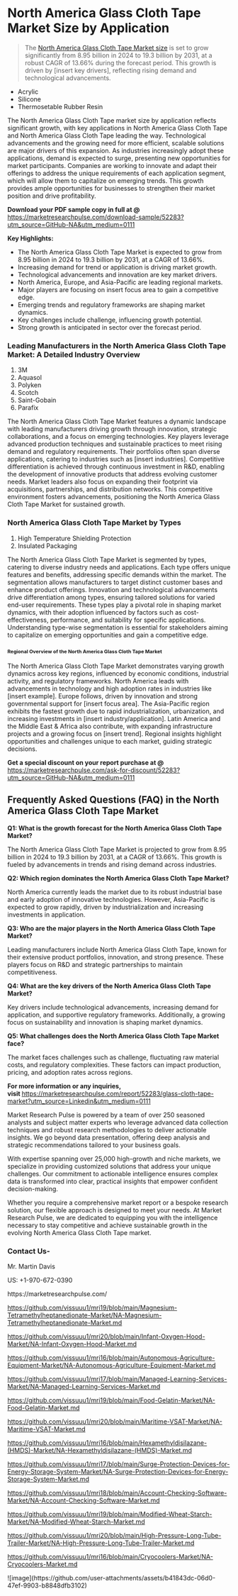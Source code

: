 <h1>North America Glass Cloth Tape Market&nbsp;Size by Application</h1><blockquote><p>The <a href="https://marketresearchpulse.com/download-sample/52283?utm_source=GitHub-NA&amp;utm_medium=0111">North America Glass Cloth Tape Market size</a> is set to grow significantly from 8.95 billion in 2024 to 19.3 billion by 2031, at a robust CAGR of 13.66% during the forecast period. This growth is driven by [insert key drivers], reflecting rising demand and technological advancements.</p></blockquote><ul><li>Acrylic<li> Silicone<li> Thermosetable Rubber Resin</li></ul><p>The North America Glass Cloth Tape market size by application reflects significant growth, with key applications in North America Glass Cloth Tape and North America Glass Cloth Tape leading the way. Technological advancements and the growing need for more efficient, scalable solutions are major drivers of this expansion. As industries increasingly adopt these applications, demand is expected to surge, presenting new opportunities for market participants. Companies are working to innovate and adapt their offerings to address the unique requirements of each application segment, which will allow them to capitalize on emerging trends. This growth provides ample opportunities for businesses to strengthen their market position and drive profitability.</p><p><strong>Download your PDF sample copy in full at @ </strong><a href="https://marketresearchpulse.com/download-sample/52283?utm_source=GitHub-NA&amp;utm_medium=0111">https://marketresearchpulse.com/download-sample/52283?utm_source=GitHub-NA&amp;utm_medium=0111</a></p><p><strong>Key Highlights: </strong></p><ul><li>The North America Glass Cloth Tape Market is expected to grow from 8.95 billion in 2024 to 19.3 billion by 2031, at a CAGR of 13.66%.</li><li>Increasing demand for trend or application is driving market growth.</li><li>Technological advancements and innovation are key market drivers.</li><li>North America, Europe, and Asia-Pacific are leading regional markets.</li><li>Major players are focusing on insert focus area to gain a competitive edge.</li><li>Emerging trends and regulatory frameworks are shaping market dynamics.</li><li>Key challenges include challenge, influencing growth potential.</li><li>Strong growth is anticipated in sector over the forecast period.</li></ul><h3>Leading Manufacturers in the North America Glass Cloth Tape Market: A Detailed Industry Overview</h3><ol><li>3M</li><li>Aquasol</li><li>Polyken</li><li>Scotch</li><li>Saint-Gobain</li><li>Parafix</li></ol><div class="flex max-w-full flex-col flex-grow"><div class="min-h-8 text-message flex w-full flex-col items-end gap-2 whitespace-normal break-words [.text-message+&amp;]:mt-5" dir="auto" data-message-author-role="assistant" data-message-id="fd8432e4-4910-450d-b182-61b7bfb0a01f" data-message-model-slug="gpt-4o"><div class="flex w-full flex-col gap-1 empty:hidden first:pt-[3px]"><div class="markdown prose w-full break-words dark:prose-invert light"><p>The North America Glass Cloth Tape Market features a dynamic landscape with leading manufacturers driving growth through innovation, strategic collaborations, and a focus on emerging technologies. Key players leverage advanced production techniques and sustainable practices to meet rising demand and regulatory requirements. Their portfolios often span diverse applications, catering to industries such as [insert industries]. Competitive differentiation is achieved through continuous investment in R&amp;D, enabling the development of innovative products that address evolving customer needs. Market leaders also focus on expanding their footprint via acquisitions, partnerships, and distribution networks. This competitive environment fosters advancements, positioning the North America Glass Cloth Tape Market for sustained growth.</p></div></div></div></div><h3>North America Glass Cloth Tape Market by Types</h3><ol><li>High Temperature Shielding Protection<li> Insulated Packaging</li></ol><div class="flex max-w-full flex-col flex-grow"><div class="min-h-8 text-message flex w-full flex-col items-end gap-2 whitespace-normal break-words [.text-message+&amp;]:mt-5" dir="auto" data-message-author-role="assistant" data-message-id="084470be-0bb7-4664-bddf-5156b4f41249" data-message-model-slug="gpt-4o-mini"><div class="flex w-full flex-col gap-1 empty:hidden first:pt-[3px]"><div class="markdown prose w-full break-words dark:prose-invert light"><p>The North America Glass Cloth Tape Market is segmented by types, catering to diverse industry needs and applications. Each type offers unique features and benefits, addressing specific demands within the market. The segmentation allows manufacturers to target distinct customer bases and enhance product offerings. Innovation and technological advancements drive differentiation among types, ensuring tailored solutions for varied end-user requirements. These types play a pivotal role in shaping market dynamics, with their adoption influenced by factors such as cost-effectiveness, performance, and suitability for specific applications. Understanding type-wise segmentation is essential for stakeholders aiming to capitalize on emerging opportunities and gain a competitive edge.</p></div></div></div></div><h3><span style="font-size: 11px;">Regional Overview of the North America Glass Cloth Tape Market</span></h3><div class="flex max-w-full flex-col flex-grow"><div class="min-h-8 text-message flex w-full flex-col items-end gap-2 whitespace-normal break-words [.text-message+&amp;]:mt-5" dir="auto" data-message-author-role="assistant" data-message-id="e9038762-ce64-4e30-91c9-9bd413514231" data-message-model-slug="gpt-4o-mini"><div class="flex w-full flex-col gap-1 empty:hidden first:pt-[3px]"><div class="markdown prose w-full break-words dark:prose-invert light"><p>The North America Glass Cloth Tape Market demonstrates varying growth dynamics across key regions, influenced by economic conditions, industrial activity, and regulatory frameworks. North America leads with advancements in technology and high adoption rates in industries like [insert example]. Europe follows, driven by innovation and strong governmental support for [insert focus area]. The Asia-Pacific region exhibits the fastest growth due to rapid industrialization, urbanization, and increasing investments in [insert industry/application]. Latin America and the Middle East &amp; Africa also contribute, with expanding infrastructure projects and a growing focus on [insert trend]. Regional insights highlight opportunities and challenges unique to each market, guiding strategic decisions.</p></div></div></div></div><p><strong>Get a special discount on your report purchase at @ </strong><a href="https://marketresearchpulse.com/ask-for-discount/52283?utm_source=GitHub-NA&amp;utm_medium=0111">https://marketresearchpulse.com/ask-for-discount/52283?utm_source=GitHub-NA&amp;utm_medium=0111</a></p><h2>Frequently Asked Questions (FAQ) in the North America Glass Cloth Tape Market</h2><p><strong>Q1: What is the growth forecast for the North America Glass Cloth Tape Market?</strong></p><p>The North America Glass Cloth Tape Market is projected to grow from 8.95 billion in 2024 to 19.3 billion by 2031, at a CAGR of 13.66%. This growth is fueled by advancements in trends and rising demand across industries.</p><p><strong>Q2: Which region dominates the North America Glass Cloth Tape Market?</strong></p><p>North America currently leads the market due to its robust industrial base and early adoption of innovative technologies. However, Asia-Pacific is expected to grow rapidly, driven by industrialization and increasing investments in application.</p><p><strong>Q3: Who are the major players in the North America Glass Cloth Tape Market?</strong></p><p>Leading manufacturers include North America Glass Cloth Tape, known for their extensive product portfolios, innovation, and strong presence. These players focus on R&amp;D and strategic partnerships to maintain competitiveness.</p><p><strong>Q4: What are the key drivers of the North America Glass Cloth Tape Market?</strong></p><p>Key drivers include technological advancements, increasing demand for application, and supportive regulatory frameworks. Additionally, a growing focus on sustainability and innovation is shaping market dynamics.</p><p><strong>Q5: What challenges does the North America Glass Cloth Tape Market face?</strong></p><p>The market faces challenges such as challenge, fluctuating raw material costs, and regulatory complexities. These factors can impact production, pricing, and adoption rates across regions.</p><p><strong>For more information or any inquiries, visit&nbsp;</strong><a href="https://marketresearchpulse.com/report/52283/glass-cloth-tape-market?utm_source=Linkedin&utm_medium=0111">https://marketresearchpulse.com/report/52283/glass-cloth-tape-market?utm_source=Linkedin&utm_medium=0111</a></p><p>Market Research Pulse is powered by a team of over 250 seasoned analysts and subject matter experts who leverage advanced data collection techniques and robust research methodologies to deliver actionable insights. We go beyond data presentation, offering deep analysis and strategic recommendations tailored to your business goals.</p><p>With expertise spanning over 25,000 high-growth and niche markets, we specialize in providing customized solutions that address your unique challenges. Our commitment to actionable intelligence ensures complex data is transformed into clear, practical insights that empower confident decision-making.</p><p>Whether you require a comprehensive market report or a bespoke research solution, our flexible approach is designed to meet your needs. At Market Research Pulse, we are dedicated to equipping you with the intelligence necessary to stay competitive and achieve sustainable growth in the evolving North America Glass Cloth Tape market.</p><h3><strong>Contact Us-</strong></h3><p>Mr. Martin Davis</p><p>US: +1-970-672-0390</p><p>https://marketresearchpulse.com/</p><p><a href="https://github.com/vissuuu1/mri19/blob/main/Magnesium-Tetramethylheptanedionate-Market/NA-Magnesium-Tetramethylheptanedionate-Market.md">https://github.com/vissuuu1/mri19/blob/main/Magnesium-Tetramethylheptanedionate-Market/NA-Magnesium-Tetramethylheptanedionate-Market.md</a></p><p><a href="https://github.com/vissuuu1/mri20/blob/main/Infant-Oxygen-Hood-Market/NA-Infant-Oxygen-Hood-Market.md">https://github.com/vissuuu1/mri20/blob/main/Infant-Oxygen-Hood-Market/NA-Infant-Oxygen-Hood-Market.md</a></p><p><a href="https://github.com/vissuuu1/mri16/blob/main/Autonomous-Agriculture-Equipment-Market/NA-Autonomous-Agriculture-Equipment-Market.md">https://github.com/vissuuu1/mri16/blob/main/Autonomous-Agriculture-Equipment-Market/NA-Autonomous-Agriculture-Equipment-Market.md</a></p><p><a href="https://github.com/vissuuu1/mri17/blob/main/Managed-Learning-Services-Market/NA-Managed-Learning-Services-Market.md">https://github.com/vissuuu1/mri17/blob/main/Managed-Learning-Services-Market/NA-Managed-Learning-Services-Market.md</a></p><p><a href="https://github.com/vissuuu1/mri19/blob/main/Food-Gelatin-Market/NA-Food-Gelatin-Market.md">https://github.com/vissuuu1/mri19/blob/main/Food-Gelatin-Market/NA-Food-Gelatin-Market.md</a></p><p><a href="https://github.com/vissuuu1/mri20/blob/main/Maritime-VSAT-Market/NA-Maritime-VSAT-Market.md">https://github.com/vissuuu1/mri20/blob/main/Maritime-VSAT-Market/NA-Maritime-VSAT-Market.md</a></p><p><a href="https://github.com/vissuuu1/mri16/blob/main/Hexamethyldisilazane-(HMDS)-Market/NA-Hexamethyldisilazane-(HMDS)-Market.md">https://github.com/vissuuu1/mri16/blob/main/Hexamethyldisilazane-(HMDS)-Market/NA-Hexamethyldisilazane-(HMDS)-Market.md</a></p><p><a href="https://github.com/vissuuu1/mri17/blob/main/Surge-Protection-Devices-for-Energy-Storage-System-Market/NA-Surge-Protection-Devices-for-Energy-Storage-System-Market.md">https://github.com/vissuuu1/mri17/blob/main/Surge-Protection-Devices-for-Energy-Storage-System-Market/NA-Surge-Protection-Devices-for-Energy-Storage-System-Market.md</a></p><p><a href="https://github.com/vissuuu1/mri18/blob/main/Account-Checking-Software-Market/NA-Account-Checking-Software-Market.md">https://github.com/vissuuu1/mri18/blob/main/Account-Checking-Software-Market/NA-Account-Checking-Software-Market.md</a></p><p><a href="https://github.com/vissuuu1/mri19/blob/main/Modified-Wheat-Starch-Market/NA-Modified-Wheat-Starch-Market.md">https://github.com/vissuuu1/mri19/blob/main/Modified-Wheat-Starch-Market/NA-Modified-Wheat-Starch-Market.md</a></p><p><a href="https://github.com/vissuuu1/mri20/blob/main/High-Pressure-Long-Tube-Trailer-Market/NA-High-Pressure-Long-Tube-Trailer-Market.md">https://github.com/vissuuu1/mri20/blob/main/High-Pressure-Long-Tube-Trailer-Market/NA-High-Pressure-Long-Tube-Trailer-Market.md</a></p><p><a href="https://github.com/vissuuu1/mri16/blob/main/Cryocoolers-Market/NA-Cryocoolers-Market.md">https://github.com/vissuuu1/mri16/blob/main/Cryocoolers-Market/NA-Cryocoolers-Market.md</a></p>
![image](https://github.com/user-attachments/assets/b41843dc-06d0-47ef-9903-b8848dfb3102)
